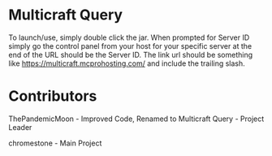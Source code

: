 Multicraft Query
=================
To launch/use, simply double click the jar.
When prompted for Server ID simply go the control panel from your host for your specific server
at the end of the URL should be the Server ID.
The link url should be something like https://multicraft.mcprohosting.com/ and include the trailing slash.

Contributors
============
ThePandemicMoon - Improved Code, Renamed to Multicraft Query - Project Leader

chromestone - Main Project

